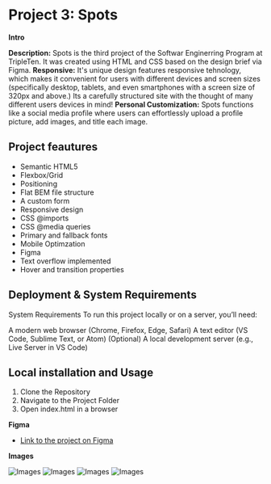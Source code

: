# Project 3: Spots

**Intro**

**Description:** Spots is the third project of the Softwar Enginerring Program at TripleTen. It was created using HTML and CSS based on the design brief via Figma.
**Responsive:** It's unique design features responsive tehnology, which makes it convenient for users with different devices and screen sizes (specifically desktop, tablets, and even smartphones with a screen size of 320px and above.) Its a carefully structured site with the thought of many different users devices in mind!
**Personal Customization:** Spots functions like a social media profile where users can effortlessly upload a profile picture, add images, and title each image.

## Project feautures

- Semantic HTML5
- Flexbox/Grid
- Positioning
- Flat BEM file structure
- A custom form
- Responsive design
- CSS @imports
- CSS @media queries
- Primary and fallback fonts
- Mobile Optimzation
- Figma
- Text overflow implemented
- Hover and transition properties

## Deployment & System Requirements

System Requirements
To run this project locally or on a server, you’ll need:

A modern web browser (Chrome, Firefox, Edge, Safari)
A text editor (VS Code, Sublime Text, or Atom)
(Optional) A local development server (e.g., Live Server in VS Code)

## Local installation and Usage

1. Clone the Repository
2. Navigate to the Project Folder
3. Open index.html in a browser

**Figma**

- [Link to the project on Figma](https://www.figma.com/file/BBNm2bC3lj8QQMHlnqRsga/Sprint-3-Project-%E2%80%94-Spots?type=design&node-id=2%3A60&mode=design&t=afgNFybdorZO6cQo-1)

**Images**

![Images](./readme-images/1440px.png)
![Images](./readme-images/880px.png)
![Images](./readme-images/880px.png)
![Images](./readme-images/680px.png)
